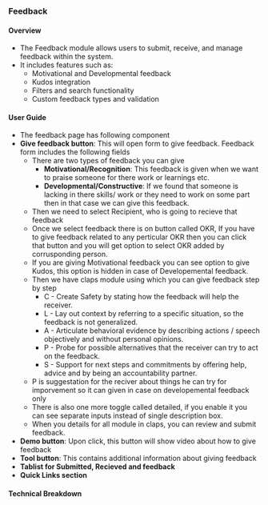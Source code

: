 ### Feedback
#### Overview
- The Feedback module allows users to submit, receive, and manage feedback within the system.
- It includes features such as:
  - Motivational and Developmental feedback
  - Kudos integration
  - Filters and search functionality
  - Custom feedback types and validation
#### User Guide
- The feedback page has following component
- **Give feedback button**: This will open form to give feedback. Feedback form includes the following fields
  - There are two types of feedback you can give
    - **Motivational/Recognition**: This feedback is given when we want to praise someone for there work or learnings etc.
    - **Developmental/Constructive**: If we found that someone is lacking in there skills/ work or they need to work on some part then in that case we can give this feedback.
  - Then we need to select Recipient, who is going to recieve that feedback
  - Once we select feedback there is on button called OKR, If you have to give feedback related to any perticular OKR then you can click that button and you will get option to select OKR added by corrusponding person.
  - If you are giving Motivational feedback you can see option to give Kudos, this option is hidden in case of Developemental feedback.
  - Then we have claps module using which you can give feedback step by step
    - C - Create Safety by stating how the feedback will help the receiver.
    - L - Lay out context by referring to a specific situation, so the feedback is not generalized.
    - A - Articulate behavioral evidence by describing actions / speech objectively and without personal opinions.
    - P - Probe for possible alternatives that the receiver can try to act on the feedback.
    - S - Support for next steps and commitments by offering help, advice and by being an accountability partner.
  - P is suggestation for the reciver about things he can try for imporvement so it can given in case on developemental feedback only
  - There is also one more toggle called detailed, if you enable it you can see separate inputs instead of single description box.
  - When you details for all module in claps, you can review and submit feedback.
- **Demo button**: Upon click, this button will show video about how to give feedback
- **Tool button**: This contains additional information about giving feedback
- **Tablist for Submitted, Recieved and feedback**
- **Quick Links section**
#### Technical Breakdown
